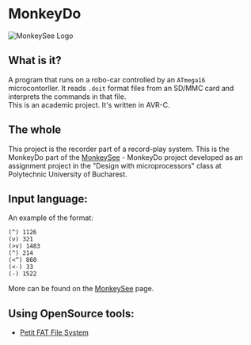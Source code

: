 MonkeyDo
======

![MonkeySee Logo](http://iuliux.ro/monkeysee/images/monkeydo-logo.png)

## What is it?
A program that runs on a robo-car controlled by an `ATmega16` microcontorller. It reads `.doit` format files from an SD/MMC card and interprets the commands in that file.  
This is an academic project. It's written in AVR-C.

## The whole
This project is the recorder part of a record-play system. This is the MonkeyDo part of the [MonkeySee](https://github.com/iuliux/MonkeySee/) - MonkeyDo project developed as an assignment project in the "Design with microprocessors" class at Polytechnic University of Bucharest.

## Input language:
An example of the format:

    (^) 1126
    (v) 321
    (>v) 1483
    (^) 214
    (<^) 860
    (<-) 33
    (-) 1522

More can be found on the [MonkeySee](https://github.com/iuliux/MonkeySee/) page.

## Using OpenSource tools:
* [Petit FAT File System](http://elm-chan.org/fsw/ff/00index_p.html)
